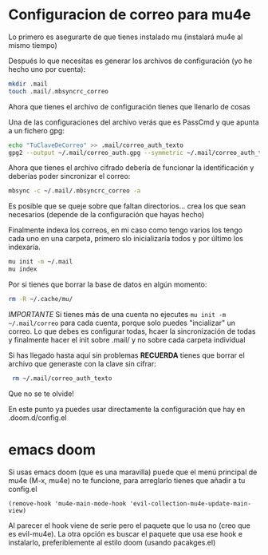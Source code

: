  # Configuracion de correo para mu4e
 
 Lo primero es asegurarte de que tienes instalado mu (instalará mu4e al mismo
 tiempo)
 
 Después lo que necesitas es generar los archivos de configuración (yo he hecho
 uno por cuenta):
 
 ``` bash
 mkdir .mail
 touch .mail/.mbsyncrc_correo
 ```
     
 Ahora que tienes el archivo de configuración tienes que llenarlo de cosas
 
 Una de las configuraciones del archivo verás que es PassCmd y que apunta a un
 fichero gpg:
 
 ```bash
 echo "TuClaveDeCorreo" >> .mail/correo_auth_texto
 gpg2 --output ~/.mail/correo_auth.gpg --symmetric ~/.mail/correo_auth_texto
 ```
 
 Ahora que tienes el archivo cifrado debería de funcionar la identificación y
 deberías poder sincronizar el correo:
 
 ```bash
 mbsync -c ~/.mail/.mbsyncrc_correo -a
 ```

Es posible que se queje sobre que faltan directorios... crea los que sean
necesarios (depende de la configuración que hayas hecho)

Finalmente indexa los correos, en mi caso como tengo varios los tengo cada uno
en una carpeta, primero slo inicializaría todos y por último los indexaría.

```bash
mu init -m ~/.mail
mu index
```

Por si tienes que borrar la base de datos en algún momento:

``` bash
rm -R ~/.cache/mu/
```


*IMPORTANTE*
Si tienes más de una cuenta no ejecutes ```mu init -m ~/.mail/correo``` para
cada cuenta, porque solo puedes "incializar" un correo. Lo que debes es
configurar todas, hcaer la sincronización de todas y finalmente hacer el init
sobre .mail/ y no sobre cada carpeta individual


Si has llegado hasta aquí sin problemas **RECUERDA** tienes que borrar el
archivo que generaste con la clave sin cifrar:

```bash
 rm ~/.mail/correo_auth_texto
```

Que no se te olvide!

En este punto ya puedes usar directamente la configuración que hay en .doom.d/config.el

# emacs doom

Si usas emacs doom (que es una maravilla) puede que el menú principal de mu4e
(M-x, mu4e) no te funcione, para arreglarlo tienes que añadir a tu config.el

```
(remove-hook 'mu4e-main-mode-hook 'evil-collection-mu4e-update-main-view)
```

Al parecer el hook viene de serie pero el paquete que lo usa no (creo que es
evil-mu4e). La otra opción es buscar el paquete que usa ese hook e instalarlo,
preferiblemente al estilo doom (usando pacakges.el)
